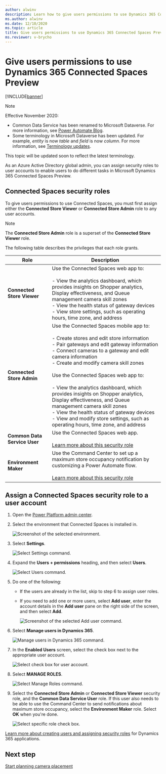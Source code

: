 ```yaml
---
author: alwinv
description: Learn how to give users permissions to use Dynamics 365 Connected Spaces Preview.
ms.author: alwinv
ms.date: 12/10/2020
ms.topic: article
title: Give users permissions to use Dynamics 365 Connected Spaces Preview
ms.reviewer: v-brycho
---
```


# Give users permissions to use Dynamics 365 Connected Spaces Preview

[!INCLUDE[banner](includes/banner.md)]

> [!NOTE]
> Effective November 2020:
>
> - Common Data Service has been renamed to Microsoft Dataverse. For more information, see [Power Automate Blog](https://aka.ms/PAuAppBlog).
> - Some terminology in Microsoft Dataverse has been updated. For example, *entity* is now *table* and *field* is now *column*. For more information, see [Terminology updates](/powerapps/maker/data-platform/data-platform-intro).
>
> This topic will be updated soon to reflect the latest terminology.

As an Azure Active Directory global admin, you can assign security roles to user accounts to enable users to do different tasks in Microsoft Dynamics 365 Connected Spaces Preview.

## Connected Spaces security roles

To give users permissions to use Connected Spaces, you must first assign either the **Connected Store Viewer** or **Connected Store Admin** role to any user accounts. 

> [!NOTE]
> The **Connected Store Admin** role is a superset of the **Connected Store Viewer** role.

The following table describes the privileges that each role grants.

|Role|	Description|
|--------------------------------|----------------------------------------------------------------------------------------------|
|**Connected Store Viewer**|	Use the Connected Spaces web app to:<br><br>- View the analytics dashboard, which provides insights on Shopper analytics, Display effectiveness, and Queue management camera skill zones<br>- View the health status of gateway devices <br>- View store settings, such as operating hours, time zone, and address<br>|
|**Connected Store Admin**|	Use the Connected Spaces mobile app to:<br><br>- Create stores and edit store information<br>- Pair gateways and edit gateway information<br>- Connect cameras to a gateway and edit camera information<br>- Create and modify camera skill zones<br><br>Use the Connected Spaces web app to:<br><br>- View the analytics dashboard, which provides insights on Shopper analytics, Display effectiveness, and Queue management camera skill zones<br>- View the health status of gateway devices<br>- View and modify store settings, such as operating hours, time zone, and address|
|**Common Data Service User**|	Use the Connected Spaces web app.<br><br>[Learn more about this security role](/power-platform/admin/database-security#predefined-security-roles)<br>|
|**Environment Maker**|	Use the Command Center to set up a maximum store occupancy notification by customizing a Power Automate flow.<br><br>[Learn more about this security role](/power-platform/admin/database-security#predefined-security-roles)|

## Assign a Connected Spaces security role to a user account

1. Open the [Power Platform admin center](https://admin.powerplatform.com/). 
        
2. Select the environment that Connected Spaces is installed in.

    ![Screenshot of the selected environment.](media/select-environment.PNG "Screenshot of the selected environment")
    
3. Select **Settings**.

    ![Select Settings command.](media/select-settings-1.PNG "Select Settings command")
    
4. Expand the **Users + permissions** heading, and then select **Users**.

    ![Select Users command.](media/select-users-1.PNG "Select Users command")

5. Do one of the following:

   - If the users are already in the list, skip to step 6 to assign user roles.       
   
   - If you need to add one or more users, select **Add user**, enter the account details in the **Add user** pane on the right side of the screen, and then select **Add**. 

      ![Screenshot of the selected Add user command.](media/select-add-user-1.PNG "Screenshot of the selected Add user command")    
    
6. Select **Manage users in Dynamics 365**.

    ![Manage users in Dynamics 365 command.](media/select-manage-users-1.PNG "Manage users in Dynamics 365 command")   

7. In the **Enabled Users** screen, select the check box next to the appropriate user account.    

   ![Select check box for user account.](media/select-user-1.PNG "Select check box for user account")       
   
8. Select **MANAGE ROLES**. 

    ![Select Manage Roles command.](media/select-manage-roles-1.PNG "Select Manage Roles command")

9. Select the **Connected Store Admin** or **Connected Store Viewer** security role, and the **Common Data Service User** role. If this user also needs to be able to use the Command Center to send notifications about maximum store occupancy, select the **Environment Maker** role. Select **OK** when you're done.

    ![Select specific role check box.](media/select-role-1.PNG "Select specific role check box")

[Learn more about creating users and assigning security roles](/power-platform/admin/create-users-assign-online-security-roles) for Dynamics 365 applications.

## Next step

[Start planning camera placement](camera-placement-checklist.md)
